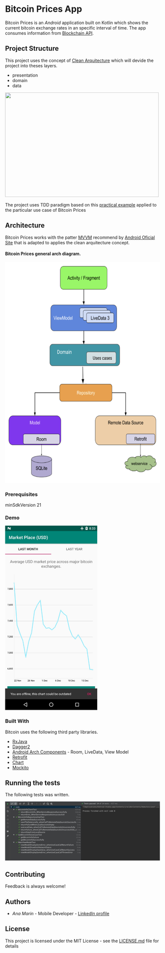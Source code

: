 # Bitcoin Prices App

Bitcoin Prices is an *Android* application built on Kotlin which shows the current bitcoin exchange rates in an specific interval of time.
The app consumes information from [Blockchain API](https://www.blockchain.com/api/charts_api).


## Project Structure

This project uses the concept of [Clean Arquitecture](https://blog.cleancoder.com/uncle-bob/2012/08/13/the-clean-architecture.html) which will devide the project into theses layers.

* presentation
* domain
* data

<img src="https://blog.cleancoder.com/uncle-bob/images/2012-08-13-the-clean-architecture/CleanArchitecture.jpg" width="500" height="340">

The project uses TDD paradigm based on this [practical example](https://resocoder.com/2019/08/27/flutter-tdd-clean-architecture-course-1-explanation-project-structure/) applied to the particular use case of Bitcoin Prices

## Architecture

Bitcoin Prices works with the patter [MVVM](https://proandroiddev.com/mvvm-architecture-viewmodel-and-livedata-part-1-604f50cda1) recommend by [Android Oficial Site](https://developer.android.com/jetpack/docs/guide#recommended-app-arch)
that is adapted to applies the clean arquitecture concept. 

#### Bitcoin Prices general arch diagram.

<img src="https://raw.githubusercontent.com/anamarin09041995/BitcoinPricesApp/master/diagrams/archDiagram.png" width="600" height="720">

### Prerequisites

minSdkVersion 21

### Demo

<img src="https://github.com/anamarin09041995/BitcoinPricesApp/blob/master/diagrams/offlineBehavior.jpeg" width="300" height="600">

### Built With

Bitcoin uses the following third party libraries.

* [RxJava](https://github.com/ReactiveX/RxJava)
* [Dagger2](https://dagger.dev/users-guide)
* [Android Arch Components](https://developer.android.com/jetpack/#architecture-components) - Room, LiveData, View Model
* [Retrofit ](https://square.github.io/retrofit/)
* [Chart](https://weeklycoding.com/mpandroidchart/)
* [Mockito](https://site.mockito.org/)

## Running the tests

The following tests was written.

![alt text](https://github.com/anamarin09041995/BitcoinPricesApp/blob/master/diagrams/testResults.jpeg)

## Contributing

Feedback is always welcome!

## Authors

* *Ana Marin* - Mobile Developer - [LinkedIn profile](http://linkedin.com/in/ana-marin-b988b1140)

## License

This project is licensed under the MIT License - see the [LICENSE.md](LICENSE.md) file for details
